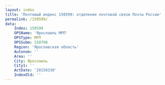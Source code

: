 ```yaml
---
layout: index
title: 'Почтовый индекс 150599: отделение почтовой связи Почты России'
permalink: /150599/
data:
    Index: 150599
    OPSName: 'Ярославль МРП'
    OPSType: МРП
    OPSSubm: 150700
    Region: 'Ярославская область'
    Autonom: ''
    Area: ''
    City: Ярославль
    City1: ''
    ActDate: '20150330'
    IndexOld: ''
---
```

